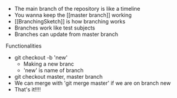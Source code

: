 - The main branch of the repository is like a timeline
- You wanna keep the [[master branch]] working
- [[BranchingSketch]] is how branching works
- Branches work like test subjects
- Branches can update from master branch



Functionalities

- git checkout -b 'new' 
	- Making a new branc
	- 'new' is name of branch
- git checkout master, master branch
- We can merge with 'git merge master' if we are on branch new
- That's it!!!!

